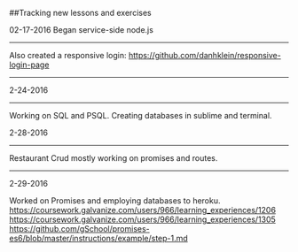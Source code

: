 ##Tracking new lessons and exercises

02-17-2016
Began service-side node.js
___________
Also created a responsive login: https://github.com/danhklein/responsive-login-page
____________


2-24-2016
_____
Working on SQL and PSQL. Creating databases in sublime and terminal.

2-28-2016
____

Restaurant Crud mostly working on promises and routes.

____
2-29-2016

Worked on Promises and employing databases to heroku. https://coursework.galvanize.com/users/966/learning_experiences/1206
https://coursework.galvanize.com/users/966/learning_experiences/1305
https://github.com/gSchool/promises-es6/blob/master/instructions/example/step-1.md



